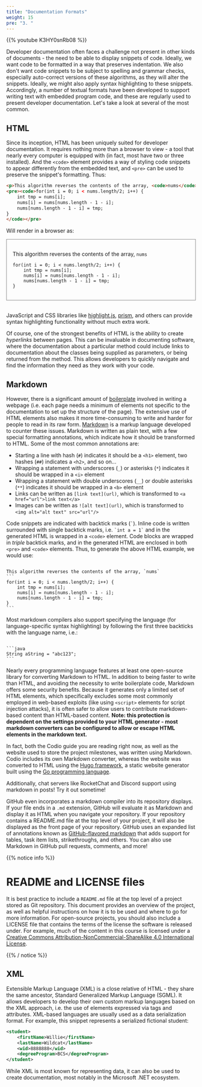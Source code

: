 ```yaml
---
title: "Documentation Formats"
weight: 15
pre: "3. "
---
```

{{% youtube K3HY0snRb08 %}}

Developer documentation often faces a challenge not present in other kinds of documents - the need to be able to display snippets of code.  Ideally, we want code to be formatted in a way that preserves indentation.  We also don't want code snippets to be subject to spelling and grammar checks, especially auto-correct versions of these algorithms, as they will alter the snippets.  Ideally, we might also apply syntax highlighting to these snippets. Accordingly, a number of textual formats have been developed to support writing text with embedded program code, and these are regularly used to present developer documentation.  Let's take a look at several of the most common.

## HTML

Since its inception, HTML has been uniquely suited for developer documentation.  It requires nothing more than a browser to view - a tool that nearly every computer is equipped with (in fact, most have two or three installed).  And the `<code>` element provides a way of styling code snippets to appear differently from the embedded text, and `<pre>` can be used to preserve the snippet's formatting.  Thus:

```html
<p>This algorithm reverses the contents of the array, <code>nums</code></p>
<pre><code>for(int i = 0; i < nums.length/2; i++) {
    int tmp = nums[i];
    nums[i] = nums[nums.length - 1 - i];
    nums[nums.length - 1 - i] = tmp;
}
</code></pre>
```

Will render in a browser as:

<div style="border: 1px solid gray; padding: 1rem">
<p>This algorithm reverses the contents of the array, <code>nums</code></p>
<pre><code>for(int i = 0; i < nums.length/2; i++) {
    int tmp = nums[i];
    nums[i] = nums[nums.length - 1 - i];
    nums[nums.length - 1 - i] = tmp;
}
</code></pre>
</div><br>

JavaScript and CSS libraries like [highlight.js](https://highlightjs.org/), [prism](https://prismjs.com/), and others can provide syntax highlighting functionality without much extra work. 

Of course, one of the strongest benefits of HTML is the ability to create _hyperlinks_ between pages.  This can be invaluable in documenting software, where the documentation about a particular method could include links to documentation about the classes being supplied as parameters, or being returned from the method.  This allows developers to quickly navigate and find the information they need as they work with your code.

## Markdown
    
However, there is a significant amount of [boilerplate](https://en.wikipedia.org/wiki/Boilerplate_code) involved in writing a webpage (i.e. each page needs a minimum of elements not specific to the documentation to set up the structure of the page).  The extensive use of HTML elements also makes it more time-consuming to write and harder for people to read in its raw form. [Markdown](https://www.markdownguide.org/) is a markup language developed to counter these issues.  Markdown is written as plain text, with a few special formatting annotations, which indicate how it should be transformed to HTML.  Some of the most common annotations are:

* Starting a line with hash (`#`) indicates it should be a `<h1>` element, two hashes (`##`) indicates a `<h2>`, and so on...
* Wrapping a statement with underscores (`_`) or asterisks (`*`) indicates it should be wrapped in a `<i>` element
* Wrapping a statement with double underscores (`__`) or double asterisks (`**`) indicates it should be wrapped in a `<b>` element 
* Links can be written as `[link text](url)`, which is transformed to `<a href="url">link text</a>`
* Images can be written as `![alt text](url)`, which is transformed to `<img alt="alt text" src="url"/>`

Code snippets are indicated with backtick marks (`` ` ``).  Inline code is written surrounded with single backtick marks, i.e. `` `int a = 1` `` and in the generated HTML is wrapped in a `<code>` element.  Code blocks are wrapped in _triple_ backtick marks, and in the generated HTML are enclosed in both `<pre>` and `<code>` elements.  Thus, to generate the above HTML example, we would use:

<pre><code class="language-md" data-lang="md">
This algorithm reverses the contents of the array, `nums`
```
for(int i = 0; i < nums.length/2; i++) {
    int tmp = nums[i];
    nums[i] = nums[nums.length - 1 - i];
    nums[nums.length - 1 - i] = tmp;
}
```
</code></pre>

Most markdown compilers also support specifying the language (for language-specific syntax highlighting) by following the first three backticks with the language name, i.e.:

<pre><code class="langauge-md" data-lang="md">
```java
String aString = "abc123";
```
</code></pre>

Nearly every programming language features at least one open-source library for converting Markdown to HTML. In addition to being faster to write than HTML, and avoiding the necessity to write boilerplate code, Markdown offers some security benefits.  Because it generates only a limited set of HTML elements, which specifically excludes some most commonly employed in web-based exploits (like using `<script>` elements for script injection attacks), it is often safer to allow users to contribute markdown-based content than HTML-based content. **Note: this protection is dependent on the settings provided to your HTML generator - most markdown converters can be configured to allow or escape HTML elements in the markdown text.**

In fact, both the Codio guide you are reading right now, as well as the website used to store the project milestones, was written using Markdown. Codio includes its own Markdown converter, whereas the website was converted to HTML using the [Hugo framework](https://gohugo.io/), a static website generator built using the [Go programming language](https://golang.org/).  

Additionally, chat servers like RocketChat and Discord support using markdown in posts! Try it out sometime!

GitHub even incorporates a markdown compiler into its repository displays.  If your file ends in a `.md` extension, GitHub will evaluate it as Markdown and display it as HTML when you navigate your repository.  If your repository contains a README.md file at the top level of your project, it will also be displayed as the front page of your repository. GitHub uses an expanded list of annotations known as [GitHub-flavored markdown](https://github.github.com/gfm/) that adds support for tables, task item lists, strikethroughs, and others. You can also use Markdown in GitHub pull requests, comments, and more!

{{% notice info %}}

# README and LICENSE files

It is best practice to include a `README.md` file at the top level of a project stored as Git repository.  This document provides an overview of the project, as well as helpful instructions on how it is to be used and where to go for more information.  For open-source projects, you should also include a LICENSE file that contains the terms of the license the software is released under. For example, much of the content in this course is licensed under a [Creative Commons Attribution-NonCommercial-ShareAlike 4.0 International License](http://creativecommons.org/licenses/by-nc-sa/4.0/). 

{{% / notice %}}

## XML

Extensible Markup Language (XML) is a close relative of HTML - they share the same ancestor, Standard Generalized Markup Language (SGML).  It allows developers to develop their own custom markup languages based on the XML approach, i.e. the use of elements expressed via tags and attributes.  XML-based languages are usually used as a data serialization format.  For example, this snippet represents a serialized fictional student:

```xml
<student>
    <firstName>Willie</firstName>
    <lastName>Wildcat</lastName>
    <wid>8888888</wid>
    <degreeProgram>BCS</degreeProgram>
</student>
```

While XML is most known for representing data, it can also be used to create documentation, most notably in the Microsoft .NET ecosystem.
